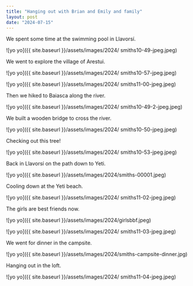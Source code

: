 ```yaml
---
title: "Hanging out with Brian and Emily and family"
layout: post
date: "2024-07-15"
---
```


We spent some time at the swimming pool in Llavorsí.

![yo yo]({{ site.baseurl }}/assets/images/2024/ smiths10-49-jpeg.jpeg)

We went to explore the village of Arestui.

![yo yo]({{ site.baseurl }}/assets/images/2024/ smiths10-57-jpeg.jpeg)

![yo yo]({{ site.baseurl }}/assets/images/2024/ smiths11-00-jpeg.jpeg)

Then we hiked to Baiasca along the river.

![yo yo]({{ site.baseurl }}/assets/images/2024/ smiths10-49-2-jpeg.jpeg)

We built a wooden bridge to cross the river.

![yo yo]({{ site.baseurl }}/assets/images/2024/ smiths10-50-jpeg.jpeg)

Checking out this tree!

![yo yo]({{ site.baseurl }}/assets/images/2024/ smiths10-53-jpeg.jpeg)

Back in Llavorsí on the path down to Yeti.

![yo yo]({{ site.baseurl }}/assets/images/2024/smiths-00001.jpeg)

Cooling down at the Yeti beach.

![yo yo]({{ site.baseurl }}/assets/images/2024/ smiths11-02-jpeg.jpeg)

The girls are best friends now.

![yo yo]({{ site.baseurl }}/assets/images/2024/girlsbbf.jpeg)

![yo yo]({{ site.baseurl }}/assets/images/2024/ smiths11-03-jpeg.jpeg)

We went for dinner in the campsite.

![yo yo]({{ site.baseurl }}/assets/images/2024/smiths-campsite-dinner.jpg)

Hanging out in the loft.

![yo yo]({{ site.baseurl }}/assets/images/2024/ smiths11-04-jpeg.jpeg)
